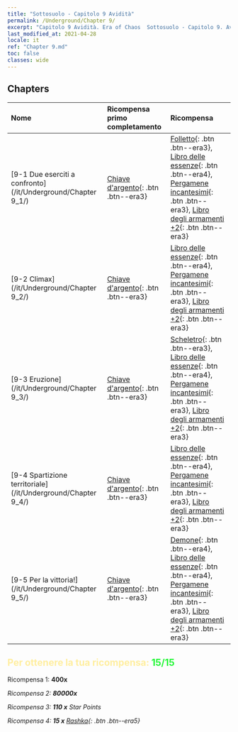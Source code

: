 ```yaml
---
title: "Sottosuolo - Capitolo 9 Avidità"
permalink: /Underground/Chapter 9/
excerpt: "Capitolo 9 Avidità. Era of Chaos  Sottosuolo - Capitolo 9. Avidità"
last_modified_at: 2021-04-28
locale: it
ref: "Chapter 9.md"
toc: false
classes: wide
---
```


## Chapters

  | Nome |  Ricompensa primo completamento | Ricompensa |
  |:------------|:------------|:------------| 
  | [9-1 Due eserciti a confronto](/it/Underground/Chapter 9_1/) | [Chiave d'argento](/ItemsIT/con_693/){: .btn .btn--era3} | [Folletto](/ItemsIT/unt_226/){: .btn .btn--era3}, [Libro delle essenze](/ItemsIT/mat_39/){: .btn .btn--era4}, [Pergamene incantesimi](/ItemsIT/con_694/){: .btn .btn--era3}, [Libro degli armamenti +2](/ItemsIT/mat_32/){: .btn .btn--era3} |
  | [9-2 Climax](/it/Underground/Chapter 9_2/) | [Chiave d'argento](/ItemsIT/con_693/){: .btn .btn--era3} | [Libro delle essenze](/ItemsIT/mat_39/){: .btn .btn--era4}, [Pergamene incantesimi](/ItemsIT/con_694/){: .btn .btn--era3}, [Libro degli armamenti +2](/ItemsIT/mat_32/){: .btn .btn--era3} |
  | [9-3 Eruzione](/it/Underground/Chapter 9_3/) | [Chiave d'argento](/ItemsIT/con_693/){: .btn .btn--era3} | [Scheletro](/ItemsIT/unt_208/){: .btn .btn--era3}, [Libro delle essenze](/ItemsIT/mat_39/){: .btn .btn--era4}, [Pergamene incantesimi](/ItemsIT/con_694/){: .btn .btn--era3}, [Libro degli armamenti +2](/ItemsIT/mat_32/){: .btn .btn--era3} |
  | [9-4 Spartizione territoriale](/it/Underground/Chapter 9_4/) | [Chiave d'argento](/ItemsIT/con_693/){: .btn .btn--era3} | [Libro delle essenze](/ItemsIT/mat_39/){: .btn .btn--era4}, [Pergamene incantesimi](/ItemsIT/con_694/){: .btn .btn--era3}, [Libro degli armamenti +2](/ItemsIT/mat_32/){: .btn .btn--era3} |
  | [9-5 Per la vittoria!](/it/Underground/Chapter 9_5/) | [Chiave d'argento](/ItemsIT/con_693/){: .btn .btn--era3} | [Demone](/ItemsIT/unt_229/){: .btn .btn--era4}, [Libro delle essenze](/ItemsIT/mat_39/){: .btn .btn--era4}, [Pergamene incantesimi](/ItemsIT/con_694/){: .btn .btn--era3}, [Libro degli armamenti +2](/ItemsIT/mat_32/){: .btn .btn--era3} |


## <span style="color: #ffeea0">Per ottenere la tua ricompensa: </span><span style="color: #27f73a">15/15</span>

 Ricompensa 1:  **400x** <i class="fas fa-gem"/>

 Ricompensa 2:  **80000x** <i class="fas fa-coins"/>

 Ricompensa 3: **110 x** Star Points

 Ricompensa 4: **15 x** [Rashka](/ItemsIT/her_384/){: .btn .btn--era5}

